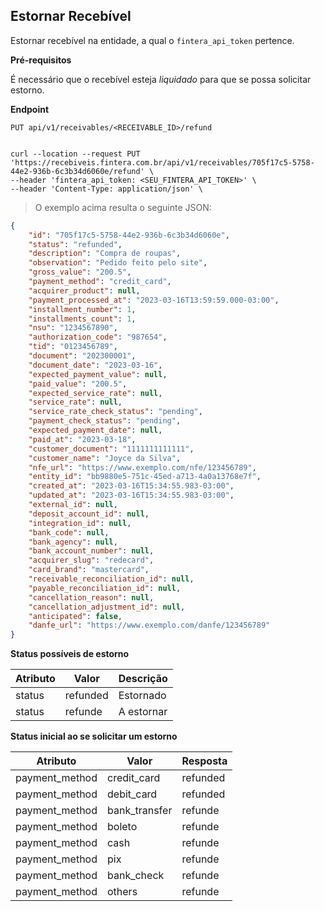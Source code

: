 ## Estornar Recebível

Estornar recebível na entidade, a qual o `fintera_api_token` pertence.

**Pré-requisitos**

É necessário que o recebível esteja *liquidado* para que se possa solicitar estorno.

**Endpoint**

`PUT api/v1/receivables/<RECEIVABLE_ID>/refund`

```shell

curl --location --request PUT 'https://recebiveis.fintera.com.br/api/v1/receivables/705f17c5-5758-44e2-936b-6c3b34d6060e/refund' \
--header 'fintera_api_token: <SEU_FINTERA_API_TOKEN>' \
--header 'Content-Type: application/json' \
```

> O exemplo acima resulta o seguinte JSON:

```json
{
    "id": "705f17c5-5758-44e2-936b-6c3b34d6060e",
    "status": "refunded",
    "description": "Compra de roupas",
    "observation": "Pedido feito pelo site",
    "gross_value": "200.5",
    "payment_method": "credit_card",
    "acquirer_product": null,
    "payment_processed_at": "2023-03-16T13:59:59.000-03:00",
    "installment_number": 1,
    "installments_count": 1,
    "nsu": "1234567890",
    "authorization_code": "987654",
    "tid": "0123456789",
    "document": "202300001",
    "document_date": "2023-03-16",
    "expected_payment_value": null,
    "paid_value": "200.5",
    "expected_service_rate": null,
    "service_rate": null,
    "service_rate_check_status": "pending",
    "payment_check_status": "pending",
    "expected_payment_date": null,
    "paid_at": "2023-03-18",
    "customer_document": "1111111111111",
    "customer_name": "Joyce da Silva",
    "nfe_url": "https://www.exemplo.com/nfe/123456789",
    "entity_id": "bb9880e5-751c-45ed-a713-4a0a13768e7f",
    "created_at": "2023-03-16T15:34:55.983-03:00",
    "updated_at": "2023-03-16T15:34:55.983-03:00",
    "external_id": null,
    "deposit_account_id": null,
    "integration_id": null,
    "bank_code": null,
    "bank_agency": null,
    "bank_account_number": null,
    "acquirer_slug": "redecard",
    "card_brand": "mastercard",
    "receivable_reconciliation_id": null,
    "payable_reconciliation_id": null,
    "cancellation_reason": null,
    "cancellation_adjustment_id": null,
    "anticipated": false,
    "danfe_url": "https://www.exemplo.com/danfe/123456789"
}
```

**Status possíveis de estorno**

Atributo  | Valor | Descrição
--------- | ----------- | -----------
status | refunded | Estornado
status | refunde | A estornar

**Status inicial ao se solicitar um estorno**

Atributo  | Valor | Resposta
--------- | ----------- | -----------
payment_method | credit_card | refunded
payment_method | debit_card | refunded
payment_method | bank_transfer | refunde
payment_method | boleto | refunde
payment_method | cash | refunde
payment_method | pix | refunde
payment_method | bank_check | refunde
payment_method | others | refunde
